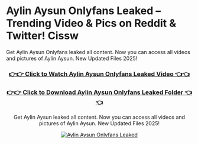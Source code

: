 # Aylin Aysun Onlyfans Leaked – Trending Video & Pics on Reddit & Twitter! Cissw

Get Aylin Aysun Onlyfans leaked all content. Now you can access all videos and pictures of Aylin Aysun. New Updated Files 2025!  
<div align="center">
  
### [👉👉 Click to Watch Aylin Aysun Onlyfans Leaked Video 👈👈](https://links2leaks.com?utm_source=aylinaysun&utm_medium=gitshort)  
### [👉👉 Click to Download Aylin Aysun Onlyfans Leaked Folder 👈👈](https://links2leaks.com?utm_source=aylinaysun&utm_medium=gitshort)  

Get Aylin Aysun leaked all content. Now you can access all videos and pictures of Aylin Aysun. New Updated Files 2025!  

[![Aylin Aysun Onlyfans Leaked](https://i.ibb.co/93hzkbrt/l2l.gif)](https://links2leaks.com?utm_source=aylinaysun&utm_medium=gitshort)  

</div>
